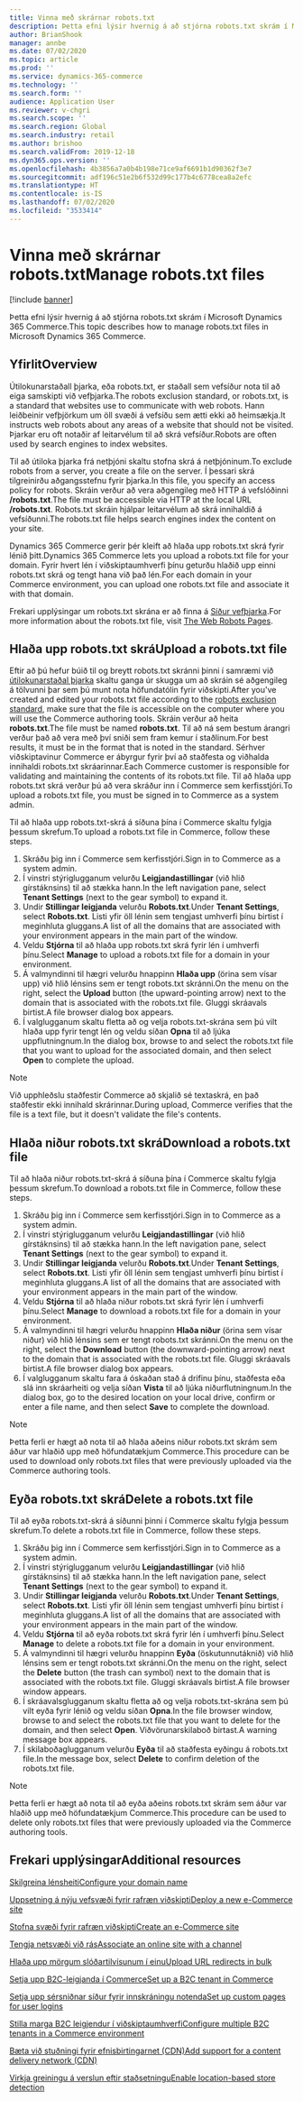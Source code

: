```yaml
---
title: Vinna með skrárnar robots.txt
description: Þetta efni lýsir hvernig á að stjórna robots.txt skrám í Microsoft Dynamics 365 Commerce.
author: BrianShook
manager: annbe
ms.date: 07/02/2020
ms.topic: article
ms.prod: ''
ms.service: dynamics-365-commerce
ms.technology: ''
ms.search.form: ''
audience: Application User
ms.reviewer: v-chgri
ms.search.scope: ''
ms.search.region: Global
ms.search.industry: retail
ms.author: brishoo
ms.search.validFrom: 2019-12-18
ms.dyn365.ops.version: ''
ms.openlocfilehash: 4b3856a7a0b4b198e71ce9af6691b1d90362f3e7
ms.sourcegitcommit: adf196c51e2b6f532d99c177b4c6778cea8a2efc
ms.translationtype: HT
ms.contentlocale: is-IS
ms.lasthandoff: 07/02/2020
ms.locfileid: "3533414"
---
```

# <a name="manage-robotstxt-files"></a><span data-ttu-id="3603c-103">Vinna með skrárnar robots.txt</span><span class="sxs-lookup"><span data-stu-id="3603c-103">Manage robots.txt files</span></span>


[!include [banner](includes/banner.md)]

<span data-ttu-id="3603c-104">Þetta efni lýsir hvernig á að stjórna robots.txt skrám í Microsoft Dynamics 365 Commerce.</span><span class="sxs-lookup"><span data-stu-id="3603c-104">This topic describes how to manage robots.txt files in Microsoft Dynamics 365 Commerce.</span></span>

## <a name="overview"></a><span data-ttu-id="3603c-105">Yfirlit</span><span class="sxs-lookup"><span data-stu-id="3603c-105">Overview</span></span>

<span data-ttu-id="3603c-106">Útilokunarstaðall þjarka, eða robots.txt, er staðall sem vefsíður nota til að eiga samskipti við vefþjarka.</span><span class="sxs-lookup"><span data-stu-id="3603c-106">The robots exclusion standard, or robots.txt, is a standard that websites use to communicate with web robots.</span></span> <span data-ttu-id="3603c-107">Hann leiðbeinir vefþjörkum um öll svæði á vefsíðu sem ætti ekki að heimsækja.</span><span class="sxs-lookup"><span data-stu-id="3603c-107">It instructs web robots about any areas of a website that should not be visited.</span></span> <span data-ttu-id="3603c-108">Þjarkar eru oft notaðir af leitarvélum til að skrá vefsíður.</span><span class="sxs-lookup"><span data-stu-id="3603c-108">Robots are often used by search engines to index websites.</span></span>

<span data-ttu-id="3603c-109">Til að útiloka þjarka frá netþjóni skaltu stofna skrá á netþjóninum.</span><span class="sxs-lookup"><span data-stu-id="3603c-109">To exclude robots from a server, you create a file on the server.</span></span> <span data-ttu-id="3603c-110">Í þessari skrá tilgreinirðu aðgangsstefnu fyrir þjarka.</span><span class="sxs-lookup"><span data-stu-id="3603c-110">In this file, you specify an access policy for robots.</span></span> <span data-ttu-id="3603c-111">Skráin verður að vera aðgengileg með HTTP á vefslóðinni **/robots.txt**.</span><span class="sxs-lookup"><span data-stu-id="3603c-111">The file must be accessible via HTTP at the local URL **/robots.txt**.</span></span> <span data-ttu-id="3603c-112">Robots.txt skráin hjálpar leitarvélum að skrá innihaldið á vefsíðunni.</span><span class="sxs-lookup"><span data-stu-id="3603c-112">The robots.txt file helps search engines index the content on your site.</span></span>

<span data-ttu-id="3603c-113">Dynamics 365 Commerce gerir þér kleift að hlaða upp robots.txt skrá fyrir lénið þitt.</span><span class="sxs-lookup"><span data-stu-id="3603c-113">Dynamics 365 Commerce lets you upload a robots.txt file for your domain.</span></span> <span data-ttu-id="3603c-114">Fyrir hvert lén í viðskiptaumhverfi þínu geturðu hlaðið upp einni robots.txt skrá og tengt hana við það lén.</span><span class="sxs-lookup"><span data-stu-id="3603c-114">For each domain in your Commerce environment, you can upload one robots.txt file and associate it with that domain.</span></span>

<span data-ttu-id="3603c-115">Frekari upplýsingar um robots.txt skrána er að finna á [Síður vefþjarka](https://www.robotstxt.org/).</span><span class="sxs-lookup"><span data-stu-id="3603c-115">For more information about the robots.txt file, visit [The Web Robots Pages](https://www.robotstxt.org/).</span></span>

## <a name="upload-a-robotstxt-file"></a><span data-ttu-id="3603c-116">Hlaða upp robots.txt skrá</span><span class="sxs-lookup"><span data-stu-id="3603c-116">Upload a robots.txt file</span></span>

<span data-ttu-id="3603c-117">Eftir að þú hefur búið til og breytt robots.txt skránni þinni í samræmi við [útilokunarstaðal þjarka](https://www.robotstxt.org/orig.html) skaltu ganga úr skugga um að skráin sé aðgengileg á tölvunni þar sem þú munt nota höfundatólin fyrir viðskipti.</span><span class="sxs-lookup"><span data-stu-id="3603c-117">After you've created and edited your robots.txt file according to the [robots exclusion standard](https://www.robotstxt.org/orig.html), make sure that the file is accessible on the computer where you will use the Commerce authoring tools.</span></span> <span data-ttu-id="3603c-118">Skráin verður að heita **robots.txt**.</span><span class="sxs-lookup"><span data-stu-id="3603c-118">The file must be named **robots.txt**.</span></span> <span data-ttu-id="3603c-119">Til að ná sem bestum árangri verður það að vera með því sniði sem fram kemur í staðlinum.</span><span class="sxs-lookup"><span data-stu-id="3603c-119">For best results, it must be in the format that is noted in the standard.</span></span> <span data-ttu-id="3603c-120">Sérhver viðskiptavinur Commerce er ábyrgur fyrir því að staðfesta og viðhalda innihaldi robots.txt skráarinnar.</span><span class="sxs-lookup"><span data-stu-id="3603c-120">Each Commerce customer is responsible for validating and maintaining the contents of its robots.txt file.</span></span> <span data-ttu-id="3603c-121">Til að hlaða upp robots.txt skrá verður þú að vera skráður inn í Commerce sem kerfisstjóri.</span><span class="sxs-lookup"><span data-stu-id="3603c-121">To upload a robots.txt file, you must be signed in to Commerce as a system admin.</span></span>

<span data-ttu-id="3603c-122">Til að hlaða upp robots.txt-skrá á síðuna þína í Commerce skaltu fylgja þessum skrefum.</span><span class="sxs-lookup"><span data-stu-id="3603c-122">To upload a robots.txt file in Commerce, follow these steps.</span></span>

1. <span data-ttu-id="3603c-123">Skráðu þig inn í Commerce sem kerfisstjóri.</span><span class="sxs-lookup"><span data-stu-id="3603c-123">Sign in to Commerce as a system admin.</span></span>
2. <span data-ttu-id="3603c-124">Í vinstri stýriglugganum velurðu **Leigjandastillingar** (við hlið gírstáknsins) til að stækka hann.</span><span class="sxs-lookup"><span data-stu-id="3603c-124">In the left navigation pane, select **Tenant Settings** (next to the gear symbol) to expand it.</span></span>
3. <span data-ttu-id="3603c-125">Undir **Stillingar leigjanda** velurðu **Robots.txt**.</span><span class="sxs-lookup"><span data-stu-id="3603c-125">Under **Tenant Settings**, select **Robots.txt**.</span></span> <span data-ttu-id="3603c-126">Listi yfir öll lénin sem tengjast umhverfi þínu birtist í meginhluta gluggans.</span><span class="sxs-lookup"><span data-stu-id="3603c-126">A list of all the domains that are associated with your environment appears in the main part of the window.</span></span>
4. <span data-ttu-id="3603c-127">Veldu **Stjórna** til að hlaða upp robots.txt skrá fyrir lén í umhverfi þínu.</span><span class="sxs-lookup"><span data-stu-id="3603c-127">Select **Manage** to upload a robots.txt file for a domain in your environment.</span></span>
5. <span data-ttu-id="3603c-128">Á valmyndinni til hægri velurðu hnappinn **Hlaða upp** (örina sem vísar upp) við hlið lénsins sem er tengt robots.txt skránni.</span><span class="sxs-lookup"><span data-stu-id="3603c-128">On the menu on the right, select the **Upload** button (the upward-pointing arrow) next to the domain that is associated with the robots.txt file.</span></span> <span data-ttu-id="3603c-129">Gluggi skráavals birtist.</span><span class="sxs-lookup"><span data-stu-id="3603c-129">A file browser dialog box appears.</span></span>
6. <span data-ttu-id="3603c-130">Í valglugganum skaltu fletta að og velja robots.txt-skrána sem þú vilt hlaða upp fyrir tengt lén og veldu síðan **Opna** til að ljúka uppflutningnum.</span><span class="sxs-lookup"><span data-stu-id="3603c-130">In the dialog box, browse to and select the robots.txt file that you want to upload for the associated domain, and then select **Open** to complete the upload.</span></span>

> [!NOTE] 
> <span data-ttu-id="3603c-131">Við upphleðslu staðfestir Commerce að skjalið sé textaskrá, en það staðfestir ekki innihald skrárinnar.</span><span class="sxs-lookup"><span data-stu-id="3603c-131">During upload, Commerce verifies that the file is a text file, but it doesn't validate the file's contents.</span></span>

## <a name="download-a-robotstxt-file"></a><span data-ttu-id="3603c-132">Hlaða niður robots.txt skrá</span><span class="sxs-lookup"><span data-stu-id="3603c-132">Download a robots.txt file</span></span>

<span data-ttu-id="3603c-133">Til að hlaða niður robots.txt-skrá á síðuna þína í Commerce skaltu fylgja þessum skrefum.</span><span class="sxs-lookup"><span data-stu-id="3603c-133">To download a robots.txt file in Commerce, follow these steps.</span></span>

1. <span data-ttu-id="3603c-134">Skráðu þig inn í Commerce sem kerfisstjóri.</span><span class="sxs-lookup"><span data-stu-id="3603c-134">Sign in to Commerce as a system admin.</span></span>
2. <span data-ttu-id="3603c-135">Í vinstri stýriglugganum velurðu **Leigjandastillingar** (við hlið gírstáknsins) til að stækka hann.</span><span class="sxs-lookup"><span data-stu-id="3603c-135">In the left navigation pane, select **Tenant Settings** (next to the gear symbol) to expand it.</span></span>
3. <span data-ttu-id="3603c-136">Undir **Stillingar leigjanda** velurðu **Robots.txt**.</span><span class="sxs-lookup"><span data-stu-id="3603c-136">Under **Tenant Settings**, select **Robots.txt**.</span></span> <span data-ttu-id="3603c-137">Listi yfir öll lénin sem tengjast umhverfi þínu birtist í meginhluta gluggans.</span><span class="sxs-lookup"><span data-stu-id="3603c-137">A list of all the domains that are associated with your environment appears in the main part of the window.</span></span>
4. <span data-ttu-id="3603c-138">Veldu **Stjórna** til að hlaða niður robots.txt skrá fyrir lén í umhverfi þínu.</span><span class="sxs-lookup"><span data-stu-id="3603c-138">Select **Manage** to download a robots.txt file for a domain in your environment.</span></span>
5. <span data-ttu-id="3603c-139">Á valmyndinni til hægri velurðu hnappinn **Hlaða niður** (örina sem vísar niður) við hlið lénsins sem er tengt robots.txt skránni.</span><span class="sxs-lookup"><span data-stu-id="3603c-139">On the menu on the right, select the **Download** button (the downward-pointing arrow) next to the domain that is associated with the robots.txt file.</span></span> <span data-ttu-id="3603c-140">Gluggi skráavals birtist.</span><span class="sxs-lookup"><span data-stu-id="3603c-140">A file browser dialog box appears.</span></span>
6. <span data-ttu-id="3603c-141">Í valglugganum skaltu fara á óskaðan stað á drifinu þínu, staðfesta eða slá inn skráarheiti og velja síðan **Vista** til að ljúka niðurflutningnum.</span><span class="sxs-lookup"><span data-stu-id="3603c-141">In the dialog box, go to the desired location on your local drive, confirm or enter a file name, and then select **Save** to complete the download.</span></span>

> [!NOTE]
> <span data-ttu-id="3603c-142">Þetta ferli er hægt að nota til að hlaða aðeins niður robots.txt skrám sem áður var hlaðið upp með höfundatækjum Commerce.</span><span class="sxs-lookup"><span data-stu-id="3603c-142">This procedure can be used to download only robots.txt files that were previously uploaded via the Commerce authoring tools.</span></span>

## <a name="delete-a-robotstxt-file"></a><span data-ttu-id="3603c-143">Eyða robots.txt skrá</span><span class="sxs-lookup"><span data-stu-id="3603c-143">Delete a robots.txt file</span></span>

<span data-ttu-id="3603c-144">Til að eyða robots.txt-skrá á síðunni þinni í Commerce skaltu fylgja þessum skrefum.</span><span class="sxs-lookup"><span data-stu-id="3603c-144">To delete a robots.txt file in Commerce, follow these steps.</span></span>

1. <span data-ttu-id="3603c-145">Skráðu þig inn í Commerce sem kerfisstjóri.</span><span class="sxs-lookup"><span data-stu-id="3603c-145">Sign in to Commerce as a system admin.</span></span>
2. <span data-ttu-id="3603c-146">Í vinstri stýriglugganum velurðu **Leigjandastillingar** (við hlið gírstáknsins) til að stækka hann.</span><span class="sxs-lookup"><span data-stu-id="3603c-146">In the left navigation pane, select **Tenant Settings** (next to the gear symbol) to expand it.</span></span>
3. <span data-ttu-id="3603c-147">Undir **Stillingar leigjanda** velurðu **Robots.txt**.</span><span class="sxs-lookup"><span data-stu-id="3603c-147">Under **Tenant Settings**, select **Robots.txt**.</span></span> <span data-ttu-id="3603c-148">Listi yfir öll lénin sem tengjast umhverfi þínu birtist í meginhluta gluggans.</span><span class="sxs-lookup"><span data-stu-id="3603c-148">A list of all the domains that are associated with your environment appears in the main part of the window.</span></span>
4. <span data-ttu-id="3603c-149">Veldu **Stjórna** til að eyða robots.txt skrá fyrir lén í umhverfi þínu.</span><span class="sxs-lookup"><span data-stu-id="3603c-149">Select **Manage** to delete a robots.txt file for a domain in your environment.</span></span>
5. <span data-ttu-id="3603c-150">Á valmyndinni til hægri velurðu hnappinn **Eyða** (öskutunnutáknið) við hlið lénsins sem er tengt robots.txt skránni.</span><span class="sxs-lookup"><span data-stu-id="3603c-150">On the menu on the right, select the **Delete** button (the trash can symbol) next to the domain that is associated with the robots.txt file.</span></span> <span data-ttu-id="3603c-151">Gluggi skráavals birtist.</span><span class="sxs-lookup"><span data-stu-id="3603c-151">A file browser window appears.</span></span>
6. <span data-ttu-id="3603c-152">Í skráavalsglugganum skaltu fletta að og velja robots.txt-skrána sem þú vilt eyða fyrir lénið og veldu síðan **Opna**.</span><span class="sxs-lookup"><span data-stu-id="3603c-152">In the file browser window, browse to and select the robots.txt file that you want to delete for the domain, and then select **Open**.</span></span> <span data-ttu-id="3603c-153">Viðvörunarskilaboð birtast.</span><span class="sxs-lookup"><span data-stu-id="3603c-153">A warning message box appears.</span></span>
7. <span data-ttu-id="3603c-154">Í skilaboðaglugganum velurðu **Eyða** til að staðfesta eyðingu á robots.txt file.</span><span class="sxs-lookup"><span data-stu-id="3603c-154">In the message box, select **Delete** to confirm deletion of the robots.txt file.</span></span>

> [!NOTE] 
> <span data-ttu-id="3603c-155">Þetta ferli er hægt að nota til að eyða aðeins robots.txt skrám sem áður var hlaðið upp með höfundatækjum Commerce.</span><span class="sxs-lookup"><span data-stu-id="3603c-155">This procedure can be used to delete only robots.txt files that were previously uploaded via the Commerce authoring tools.</span></span>

## <a name="additional-resources"></a><span data-ttu-id="3603c-156">Frekari upplýsingar</span><span class="sxs-lookup"><span data-stu-id="3603c-156">Additional resources</span></span>

[<span data-ttu-id="3603c-157">Skilgreina lénsheiti</span><span class="sxs-lookup"><span data-stu-id="3603c-157">Configure your domain name</span></span>](configure-your-domain-name.md)

[<span data-ttu-id="3603c-158">Uppsetning á nýju vefsvæði fyrir rafræn viðskipti</span><span class="sxs-lookup"><span data-stu-id="3603c-158">Deploy a new e-Commerce site</span></span>](deploy-ecommerce-site.md)

[<span data-ttu-id="3603c-159">Stofna svæði fyrir rafræn viðskipti</span><span class="sxs-lookup"><span data-stu-id="3603c-159">Create an e-Commerce site</span></span>](create-ecommerce-site.md)

[<span data-ttu-id="3603c-160">Tengja netsvæði við rás</span><span class="sxs-lookup"><span data-stu-id="3603c-160">Associate an online site with a channel</span></span>](associate-site-online-store.md)

[<span data-ttu-id="3603c-161">Hlaða upp mörgum slóðartilvísunum í einu</span><span class="sxs-lookup"><span data-stu-id="3603c-161">Upload URL redirects in bulk</span></span>](upload-bulk-redirects.md)

[<span data-ttu-id="3603c-162">Setja upp B2C-leigjanda í Commerce</span><span class="sxs-lookup"><span data-stu-id="3603c-162">Set up a B2C tenant in Commerce</span></span>](set-up-B2C-tenant.md)

[<span data-ttu-id="3603c-163">Setja upp sérsniðnar síður fyrir innskráningu notenda</span><span class="sxs-lookup"><span data-stu-id="3603c-163">Set up custom pages for user logins</span></span>](custom-pages-user-logins.md)

[<span data-ttu-id="3603c-164">Stilla marga B2C leigjendur í viðskiptaumhverfi</span><span class="sxs-lookup"><span data-stu-id="3603c-164">Configure multiple B2C tenants in a Commerce environment</span></span>](configure-multi-B2C-tenants.md)

[<span data-ttu-id="3603c-165">Bæta við stuðningi fyrir efnisbirtingarnet (CDN)</span><span class="sxs-lookup"><span data-stu-id="3603c-165">Add support for a content delivery network (CDN)</span></span>](add-cdn-support.md)

[<span data-ttu-id="3603c-166">Virkja greiningu á verslun eftir staðsetningu</span><span class="sxs-lookup"><span data-stu-id="3603c-166">Enable location-based store detection</span></span>](enable-store-detection.md)
